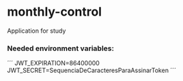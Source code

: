 # monthly-control
Application for study

### Needed environment variables:
´´´
JWT_EXPIRATION=86400000
JWT_SECRET=SequenciaDeCaracteresParaAssinarToken
´´´

